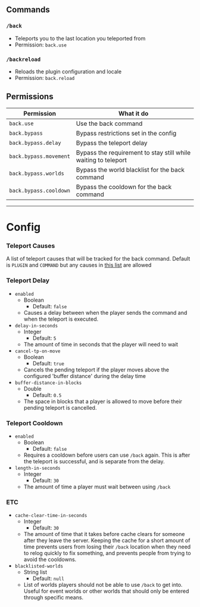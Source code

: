 ## Commands

### `/back`

- Teleports you to the last location you teleported from
- Permission: `back.use`

### `/backreload`

- Reloads the plugin configuration and locale
- Permission: `back.reload`

## Permissions

| Permission             | What it do                                                     |
|------------------------|----------------------------------------------------------------|
| `back.use`             | Use the back command                                           |
| `back.bypass`          | Bypass restrictions set in the config                          |
| `back.bypass.delay`    | Bypass the teleport delay                                      |
| `back.bypass.movement` | Bypass the requirement to stay still while waiting to teleport |
| `back.bypass.worlds`   | Bypass the world blacklist for the back command                |
| `back.bypass.cooldown` | Bypass the cooldown for the back command                       |

----
# Config
### Teleport Causes
A list of teleport causes that will be tracked for the back command. Default is `PLUGIN` and `COMMAND` but any causes in [this list](https://jd.papermc.io/paper/1.21.4/org/bukkit/event/player/PlayerTeleportEvent.TeleportCause.html) are allowed

### Teleport Delay

- `enabled`
  - Boolean
    - Default: `false`
  - Causes a delay between when the player sends the command and when the teleport is executed.
- `delay-in-seconds`
  - Integer
    - Default: `5`
  - The amount of time in seconds that the player will need to wait
- `cancel-tp-on-move`
  - Boolean
    - Default: `true`
  - Cancels the pending teleport if the player moves above the configured 'buffer distance' during the delay time
- `buffer-distance-in-blocks`
  - Double
    - Default: `0.5`
  - The space in blocks that a player is allowed to move before their pending teleport is cancelled. 

### Teleport Cooldown 
- `enabled`
  - Boolean
    - Default: `false`
  - Requires a cooldown before users can use `/back` again. This is after the teleport is successful, and is separate from the delay.
- `length-in-seconds`
  - Integer
    - Default: `30`
  - The amount of time a player must wait between using `/back`

### ETC

- `cache-clear-time-in-seconds`
  - Integer
    - Default: `30`
  - The amount of time that it takes before cache clears for someone after they leave the server. Keeping the cache for a short amount of time prevents users from losing their `/back` location when they need to relog quickly to fix something, and prevents people from trying to avoid the cooldowns.
- `blacklisted-worlds`
  - String list
    - Default: `null`
  - List of worlds players should not be able to use `/back` to get into. Useful for event worlds or other worlds that should only be entered through specific means.
